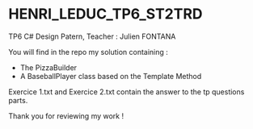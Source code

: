 # HENRI_LEDUC_TP6_ST2TRD
TP6 C# Design Patern, Teacher : Julien FONTANA

You will find in the repo my solution containing :
- The PizzaBuilder 
- A BaseballPlayer class based on the Template Method

Exercice 1.txt and Exercice 2.txt contain the answer to the tp questions parts.

Thank you for reviewing my work !
